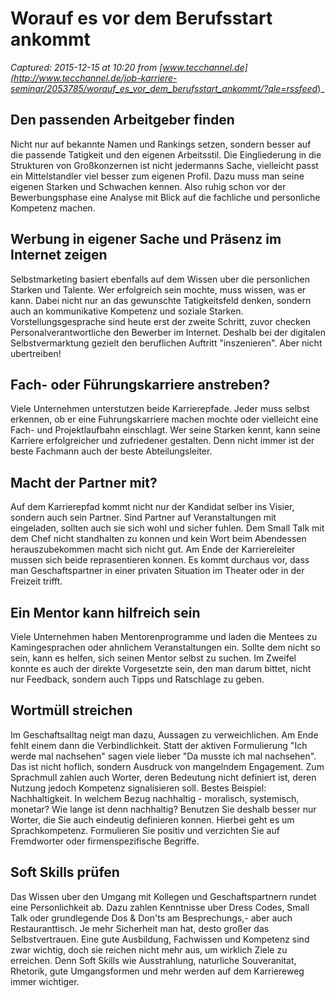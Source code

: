 # Worauf es vor dem Berufsstart ankommt

_Captured: 2015-12-15 at 10:20 from [www.tecchannel.de](http://www.tecchannel.de/job-karriere-seminar/2053785/worauf_es_vor_dem_berufsstart_ankommt/?qle=rssfeed_)_

## **Den passenden Arbeitgeber finden**
Nicht nur auf bekannte Namen und Rankings setzen, sondern besser auf die passende Tatigkeit und den eigenen Arbeitsstil. Die Eingliederung in die Strukturen von Großkonzernen ist nicht jedermanns Sache, vielleicht passt ein Mittelstandler viel besser zum eigenen Profil. Dazu muss man seine eigenen Starken und Schwachen kennen. Also ruhig schon vor der Bewerbungsphase eine Analyse mit Blick auf die fachliche und personliche Kompetenz machen.
## **Werbung in eigener Sache und Präsenz im Internet zeigen**
Selbstmarketing basiert ebenfalls auf dem Wissen uber die personlichen Starken und Talente. Wer erfolgreich sein mochte, muss wissen, was er kann. Dabei nicht nur an das gewunschte Tatigkeitsfeld denken, sondern auch an kommunikative Kompetenz und soziale Starken. Vorstellungsgesprache sind heute erst der zweite Schritt, zuvor checken Personalverantwortliche den Bewerber im Internet. Deshalb bei der digitalen Selbstvermarktung gezielt den beruflichen Auftritt "inszenieren". Aber nicht ubertreiben!
## **Fach- oder Führungskarriere anstreben?**
Viele Unternehmen unterstutzen beide Karrierepfade. Jeder muss selbst erkennen, ob er eine Fuhrungskarriere machen mochte oder vielleicht eine Fach- und Projektlaufbahn einschlagt. Wer seine Starken kennt, kann seine Karriere erfolgreicher und zufriedener gestalten. Denn nicht immer ist der beste Fachmann auch der beste Abteilungsleiter. 
## **Macht der Partner mit?**
Auf dem Karrierepfad kommt nicht nur der Kandidat selber ins Visier, sondern auch sein Partner. Sind Partner auf Veranstaltungen mit eingeladen, sollten auch sie sich wohl und sicher fuhlen. Dem Small Talk mit dem Chef nicht standhalten zu konnen und kein Wort beim Abendessen herauszubekommen macht sich nicht gut. Am Ende der Karriereleiter mussen sich beide reprasentieren konnen. Es kommt durchaus vor, dass man Geschaftspartner in einer privaten Situation im Theater oder in der Freizeit trifft.
## **Ein Mentor kann hilfreich sein**
Viele Unternehmen haben Mentorenprogramme und laden die Mentees zu Kamingesprachen oder ahnlichem Veranstaltungen ein. Sollte dem nicht so sein, kann es helfen, sich seinen Mentor selbst zu suchen. Im Zweifel konnte es auch der direkte Vorgesetzte sein, den man darum bittet, nicht nur Feedback, sondern auch Tipps und Ratschlage zu geben.
## **Wortmüll streichen**
 Im Geschaftsalltag neigt man dazu, Aussagen zu verweichlichen. Am Ende fehlt einem dann die Verbindlichkeit. Statt der aktiven Formulierung "Ich werde mal nachsehen" sagen viele lieber "Da musste ich mal nachsehen". Das ist nicht hoflich, sondern Ausdruck von mangelndem Engagement. Zum Sprachmull zahlen auch Worter, deren Bedeutung nicht definiert ist, deren Nutzung jedoch Kompetenz signalisieren soll. Bestes Beispiel: Nachhaltigkeit. In welchem Bezug nachhaltig - moralisch, systemisch, monetar? Wie lange ist denn nachhaltig? Benutzen Sie deshalb besser nur Worter, die Sie auch eindeutig definieren konnen. Hierbei geht es um Sprachkompetenz. Formulieren Sie positiv und verzichten Sie auf Fremdworter oder firmenspezifische Begriffe.
## **Soft Skills prüfen**
Das Wissen uber den Umgang mit Kollegen und Geschaftspartnern rundet eine Personlichkeit ab. Dazu zahlen Kenntnisse uber Dress Codes, Small Talk oder grundlegende Dos & Don'ts am Besprechungs,- aber auch Restauranttisch. Je mehr Sicherheit man hat, desto großer das Selbstvertrauen. Eine gute Ausbildung, Fachwissen und Kompetenz sind zwar wichtig, doch sie reichen nicht mehr aus, um wirklich Ziele zu erreichen. Denn Soft Skills wie Ausstrahlung, naturliche Souveranitat, Rhetorik, gute Umgangsformen und mehr werden auf dem Karriereweg immer wichtiger.
